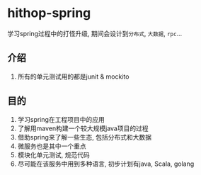 # hithop-spring
学习spring过程中的打怪升级, 期间会设计到`分布式`, `大数据`, `rpc`...

## 介绍
1. 所有的单元测试用的都是junit & mockito

## 目的
1. 学习spring在工程项目中的应用
2. 了解用maven构建一个较大规模java项目的过程
3. 借助spring来了解一些生态, 包括分布式和大数据
4. 微服务也是其中一个重点
5. 模块化单元测试, 规范代码
6. 尽可能在该服务中用到多种语言, 初步计划有java, Scala, golang